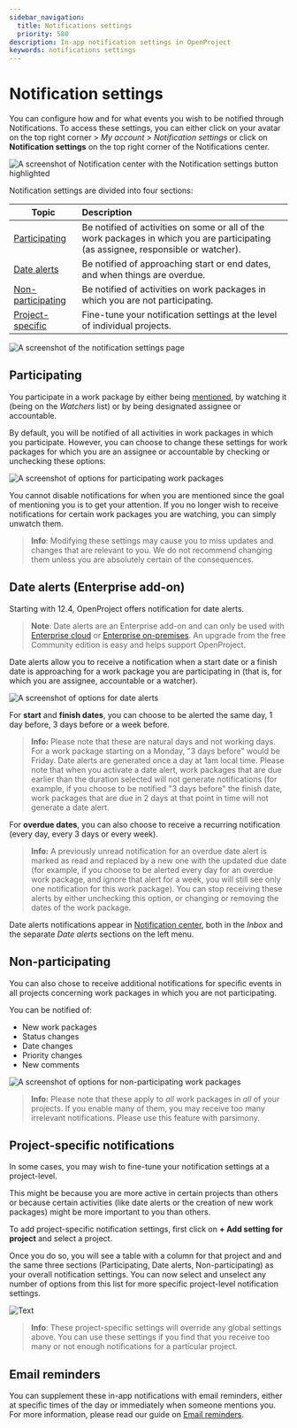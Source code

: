 ```yaml
---
sidebar_navigation:
  title: Notifications settings
  priority: 580
description: In-app notification settings in OpenProject
keywords: notifications settings
---
```

# Notification settings

You can configure how and for what events you wish to be notified through Notifications. To access these settings, you can either click on your avatar on the top right corner > *My account* > *Notification settings* or click on **Notification settings** on the top right corner of the Notifications center.

![A screenshot of Notification center with the Notification settings button highlighted](Notification-settings-12.4-fromNotificationCenter.png)

Notification settings are divided into four sections:

| Topic                                               | Description                                                                                                                          |
|-----------------------------------------------------|:-------------------------------------------------------------------------------------------------------------------------------------|
| [Participating](#participating)                     | Be notified of activities on some or all of the work packages in which you are participating (as assignee, responsible or watcher).  |
| [Date alerts](#date-alerts-enterprise-add-on)       | Be notified of approaching start or end dates, and when things are overdue.                                                          |
| [Non-participating](#non-participating)             | Be notified of activities on work packages in which you are not participating.                                                       |
| [Project-specific](#project-specific-notifications) | Fine-tune your notification settings at the level of individual projects.                                                            |

![A screenshot of the notification settings page](Notification-settings-12.4-overall.png)

## Participating

You participate in a work package by either being [mentioned](../../work-packages/edit-work-package/#-notification-mention), by watching it (being on the _Watchers_ list) or by being designated assignee or accountable.

By default, you will be notified of all activities in work packages in which you participate. However, you can choose to change these settings for work packages for which you are an assignee or accountable by checking or unchecking these options:

![A screenshot of options for participating work packages](Notification-settings-12.4-Participating.png)

You cannot disable notifications for when you are mentioned since the goal of mentioning you is to get your attention. If you no longer wish to receive notifications for certain work packages you are watching, you can simply unwatch them.

> **Info**: Modifying these settings may cause you to miss updates and changes that are relevant to you. We do not recommend changing them unless you are absolutely certain of the consequences.

## Date alerts (Enterprise add-on)

Starting with 12.4, OpenProject offers notification for date alerts.

> **Note**: Date alerts are an Enterprise add-on and can only be used with [Enterprise cloud](../../../enterprise-guide/enterprise-cloud-guide/) or [Enterprise on-premises](../../../enterprise-guide/enterprise-on-premises-guide/). An upgrade from the free Community edition is easy and helps support OpenProject.

Date alerts allow you to receive a notification when a start date or a finish date is approaching for a work package you are participating in (that is, for which you are assignee, accountable or a watcher).

![A screenshot of options for date alerts](Notification-settings-12.4-dateAlerts.png)

For **start** and **finish dates**, you can choose to be alerted the same day, 1 day before, 3 days before or a week before.

> **Info:** Please note that these are natural days and not working days. For a work package starting on a Monday, "3 days before" would be Friday.
> Date alerts are generated once a day at 1am local time.
> Please note that when you activate a date alert, work packages that are due earlier than the duration selected will not generate notifications (for example, if you choose to be notified "3 days before" the finish date, work packages that are due in 2 days at that point in time will not generate a date alert.

For **overdue dates**, you can also choose to receive a recurring notification (every day, every 3 days or every week).

> **Info:** A previously unread notification for an overdue date alert is marked as read and replaced by a new one with the updated due date (for example, if you choose to be alerted every day for an overdue work package, and ignore that alert for a week, you will still see only one notification for this work package). You can stop receiving these alerts by either unchecking this option, or changing or removing the dates of the work package.

Date alerts notifications appear in [Notification center](../#access-in-app-notifications), both in the _Inbox_ and the separate _Date alerts_ sections on the left menu.

## Non-participating

You can also chose to receive additional notifications for specific events in all projects concerning work packages in which you are not participating.

You can be notified of:

- New work packages
- Status changes
- Date changes
- Priority changes
- New comments

![A screenshot of options for non-participating work packages](Notification-settings-12.4-nonPartipating.png)

> **Info:** Please note that these apply to _all_ work packages in _all_ of your projects. If you enable many of them, you may receive too many irrelevant notifications. Please use this feature with parsimony.

## Project-specific notifications

In some cases, you may wish to fine-tune your notification settings at a project-level.

This might be because you are more active in certain projects than others or because certain activities (like date alerts or the creation of new work packages) might be more important to you than others.

To add project-specific notification settings, first click on **+ Add setting for project** and select a project.

Once you do so, you will see a table with a column for that project and and the same three sections (Participating, Date alerts, Non-participating) as your overall notification settings. You can now select and unselect any number of options from this list for more specific project-level notification settings.

![Text](Notification-settings-12.4-projectSpecific.png)

> **Info**: These project-specific settings will override any global settings above. You can use these settings if you find that you receive too many or not enough notifications for a particular project.

## Email reminders

You can supplement these in-app notifications with email reminders, either at specific times of the day or immediately when someone mentions you. For more information, please read our guide on [Email reminders](../../../user-guide/my-account#email-reminders).
